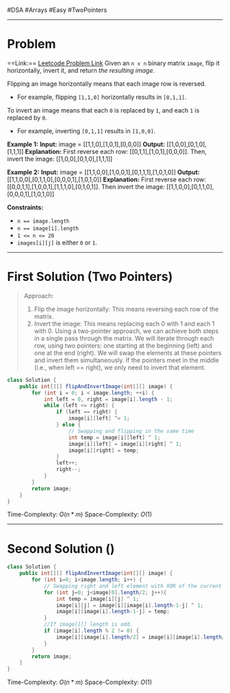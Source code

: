 #DSA #Arrays #Easy #TwoPointers
___
# Problem
==Link:== [Leetcode Problem Link](https://leetcode.com/problems/flipping-an-image/description/?envType=problem-list-v2&envId=array)
Given an `n x n` binary matrix `image`, flip it horizontally, invert it, and return _the resulting image_.

Flipping an image horizontally means that each image row is reversed.

- For example, flipping `[1,1,0]` horizontally results in `[0,1,1]`.

To invert an image means that each `0` is replaced by `1`, and each `1` is replaced by `0`.

- For example, inverting `[0,1,1]` results in `[1,0,0]`.

**Example 1:**
	**Input:** image = [[1,1,0],[1,0,1],[0,0,0]]
	**Output:** [[1,0,0],[0,1,0],[1,1,1]]
	**Explanation:** First reverse each row: [[0,1,1],[1,0,1],[0,0,0]].
	Then, invert the image: [[1,0,0],[0,1,0],[1,1,1]]

**Example 2:**
	**Input:** image = [[1,1,0,0],[1,0,0,1],[0,1,1,1],[1,0,1,0]]
	**Output:** [[1,1,0,0],[0,1,1,0],[0,0,0,1],[1,0,1,0]]
	**Explanation:** First reverse each row: [[0,0,1,1],[1,0,0,1],[1,1,1,0],[0,1,0,1]].
	Then invert the image: [[1,1,0,0],[0,1,1,0],[0,0,0,1],[1,0,1,0]]

**Constraints:**
- `n == image.length`
- `n == image[i].length`
- `1 <= n <= 20`
- `images[i][j]` is either `0` or `1`.
___
# First Solution (Two Pointers)
> Approach:
> 1. Flip the image horizontally: This means reversing each row of the matrix.
> 2. Invert the image: This means replacing each 0 with 1 and each 1 with 0.
	Using a two-pointer approach, we can achieve both steps in a single pass through the matrix. We will iterate through each row, using two pointers: one starting at the beginning (left) and one at the end (right). We will swap the elements at these pointers and invert them simultaneously. If the pointers meet in the middle (i.e., when left == right), we only need to invert that element.
```java
class Solution {
    public int[][] flipAndInvertImage(int[][] image) {
        for (int i = 0; i < image.length; ++i) {
            int left = 0, right = image[i].length - 1;
            while (left <= right) {
                if (left == right) {
                    image[i][left] ^= 1;
                } else {
	                // Swapping and flipping in the same time
                    int temp = image[i][left] ^ 1;
                    image[i][left] = image[i][right] ^ 1;
                    image[i][right] = temp;
                }
                left++;
                right--;
            }
        }
        return image;
    }
}
```
Time-Complexity: $O(n * m)$
Space-Complexity: $O(1)$
___
# Second Solution ()
```java
class Solution {
    public int[][] flipAndInvertImage(int[][] image) {
        for (int i=0; i<image.length; i++) {
            // Swapping right and left element with XOR of the current element.
            for (int j=0; j<image[0].length/2; j++){
                int temp = image[i][j] ^ 1;
                image[i][j] = image[i][image[i].length-1-j] ^ 1;
                image[i][image[i].length-1-j] = temp;
            }
            //If image[][] length is odd.
            if (image[i].length % 2 != 0) {
                image[i][image[i].length/2] = image[i][image[i].length/2] ^ 1;
            }
        }
        return image;
    }
}
```
Time-Complexity: $O(n * m)$
Space-Complexity: $O(1)$